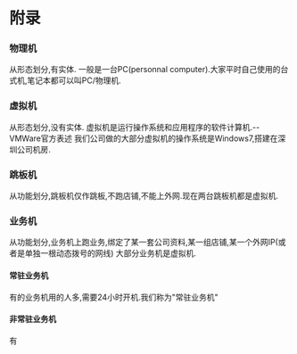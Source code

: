 # 附录

### 物理机
从形态划分,有实体.
一般是一台PC(personnal computer).大家平时自己使用的台式机,笔记本都可以叫PC/物理机.

### 虚拟机
从形态划分,没有实体.
虚拟机是运行操作系统和应用程序的软件计算机.--VMWare官方表述
我们公司做的大部分虚拟机的操作系统是Windows7,搭建在深圳公司机房.

### 跳板机
从功能划分,跳板机仅作跳板,不跑店铺,不能上外网.现在两台跳板机都是虚拟机.

### 业务机
从功能划分,业务机上跑业务,绑定了某一套公司资料,某一组店铺,某一个外网IP(或者是单独一根动态拨号的网线)
大部分业务机是虚拟机.

#### 常驻业务机
有的业务机用的人多,需要24小时开机.我们称为"常驻业务机"

#### 非常驻业务机
有 